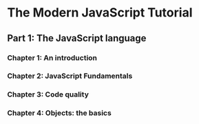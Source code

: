 # The Modern JavaScript Tutorial

## Part 1: The JavaScript language
### Chapter 1: An introduction
### Chapter 2: JavaScript Fundamentals
### Chapter 3: Code quality
### Chapter 4: Objects: the basics
